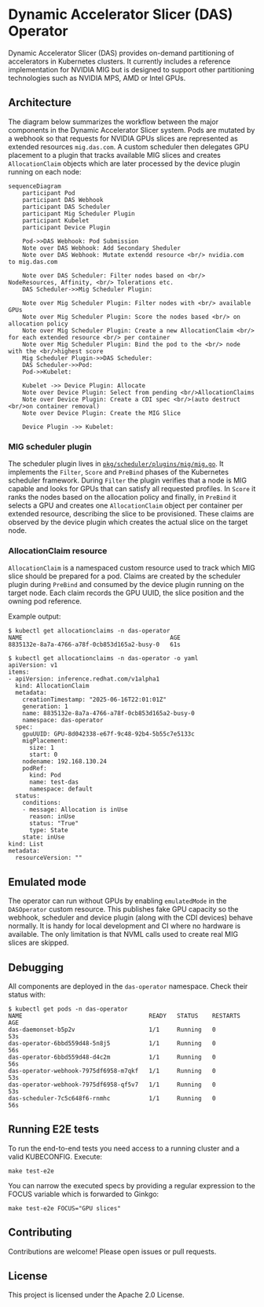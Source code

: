 # Dynamic Accelerator Slicer (DAS) Operator

Dynamic Accelerator Slicer (DAS) provides on-demand partitioning of accelerators in Kubernetes clusters.
It currently includes a reference implementation for NVIDIA MIG but is designed to support other
partitioning technologies such as NVIDIA MPS, AMD or Intel GPUs.


## Architecture

The diagram below summarizes the workflow between the major components in the
Dynamic Accelerator Slicer system. Pods are mutated by a webhook so that
requests for NVIDIA GPUs slices are represented as extended resources `mig.das.com`. A custom
scheduler then delegates GPU placement to a plugin that tracks available MIG
slices and creates `AllocationClaim` objects which are later processed by the
device plugin running on each node:

```mermaid
sequenceDiagram
    participant Pod
    participant DAS Webhook
    participant DAS Scheduler
    participant Mig Scheduler Plugin
    participant Kubelet
    participant Device Plugin

    Pod->>DAS Webhook: Pod Submission
    Note over DAS Webhook: Add Secondary Sheduler
    Note over DAS Webhook: Mutate extendd resource <br/> nvidia.com  to mig.das.com

    Note over DAS Scheduler: Filter nodes based on <br/> NodeResources, Affinity, <br/> Tolerations etc.
    DAS Scheduler->>Mig Scheduler Plugin:

    Note over Mig Scheduler Plugin: Filter nodes with <br/> available GPUs
    Note over Mig Scheduler Plugin: Score the nodes based <br/> on allocation policy
    Note over Mig Scheduler Plugin: Create a new AllocationClaim <br/> for each extended resource <br/> per container
    Note over Mig Scheduler Plugin: Bind the pod to the <br/> node with the <br/>highest score
    Mig Scheduler Plugin->>DAS Scheduler:
    DAS Scheduler->>Pod:
    Pod->>Kubelet:

    Kubelet ->> Device Plugin: Allocate
    Note over Device Plugin: Select from pending <br/>AllocationClaims
    Note over Device Plugin: Create a CDI spec <br/>(auto destruct <br/>on container removal)
    Note over Device Plugin: Create the MIG Slice

    Device Plugin ->> Kubelet:
```

### MIG scheduler plugin

The scheduler plugin lives in [`pkg/scheduler/plugins/mig/mig.go`](pkg/scheduler/plugins/mig/mig.go).
It implements the `Filter`, `Score` and `PreBind` phases of the Kubernetes
scheduler framework. During `Filter` the plugin verifies that a node is MIG
capable and looks for GPUs that can satisfy all requested profiles. In
`Score` it ranks the nodes based on the allocation policy and finally, in
`PreBind` it selects a GPU and creates one `AllocationClaim` object per
container per extended resource, describing the slice to be provisioned. These claims are observed by
the device plugin which creates the actual slice on the target node.


### AllocationClaim resource

`AllocationClaim` is a namespaced custom resource used to track which MIG slice
should be prepared for a pod. Claims are created by the scheduler plugin during
`PreBind` and consumed by the device plugin running on the target node. Each
claim records the GPU UUID, the slice position and the owning pod reference.

Example output:

```console
$ kubectl get allocationclaims -n das-operator
NAME                                          AGE
8835132e-8a7a-4766-a78f-0cb853d165a2-busy-0   61s

$ kubectl get allocationclaims -n das-operator -o yaml
apiVersion: v1
items:
- apiVersion: inference.redhat.com/v1alpha1
  kind: AllocationClaim
  metadata:
    creationTimestamp: "2025-06-16T22:01:01Z"
    generation: 1
    name: 8835132e-8a7a-4766-a78f-0cb853d165a2-busy-0
    namespace: das-operator
  spec:
    gpuUUID: GPU-8d042338-e67f-9c48-92b4-5b55c7e5133c
    migPlacement:
      size: 1
      start: 0
    nodename: 192.168.130.24
    podRef:
      kind: Pod
      name: test-das
      namespace: default
  status:
    conditions:
    - message: Allocation is inUse
      reason: inUse
      status: "True"
      type: State
    state: inUse
kind: List
metadata:
  resourceVersion: ""
```


## Emulated mode

The operator can run without GPUs by enabling `emulatedMode` in the
`DASOperator` custom resource. This publishes fake GPU capacity so the
webhook, scheduler and device plugin (along with the CDI devices) behave normally. It is handy for local
development and CI where no hardware is available. The only limitation is
that NVML calls used to create real MIG slices are skipped.

## Debugging

All components are deployed in the `das-operator` namespace. Check their
status with:

```console
$ kubectl get pods -n das-operator
NAME                                    READY   STATUS    RESTARTS   AGE
das-daemonset-b5p2v                     1/1     Running   0          53s
das-operator-6bbd559d48-5n8j5           1/1     Running   0          56s
das-operator-6bbd559d48-d4c2m           1/1     Running   0          56s
das-operator-webhook-7975df6958-m7qkf   1/1     Running   0          53s
das-operator-webhook-7975df6958-qf5v7   1/1     Running   0          53s
das-scheduler-7c5c648f6-rnmhc           1/1     Running   0          56s
```

## Running E2E tests

To run the end-to-end tests you need access to a running cluster and a valid KUBECONFIG. Execute:

```console
make test-e2e
```

You can narrow the executed specs by providing a regular expression to the FOCUS variable which is forwarded to Ginkgo:

```console
make test-e2e FOCUS="GPU slices"
```

## Contributing

Contributions are welcome! Please open issues or pull requests.

## License

This project is licensed under the Apache 2.0 License.

